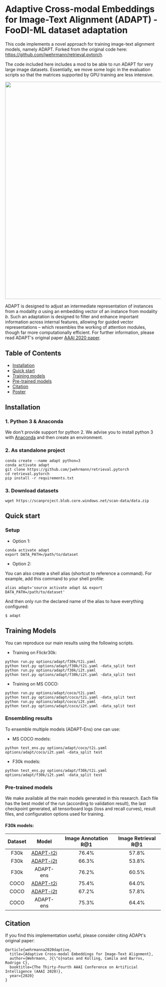 # Adaptive Cross-modal Embeddings for Image-Text Alignment (ADAPT) - FooDI-ML dataset adaptation

This code implements a novel approach for training image-text alignment models, namely ADAPT. Forked from the original code here: https://github.com/jwehrmann/retrieval.pytorch.


The code included here includes a mod to be able to run ADAPT for very large image datasets. Essentially, we move some logic in the evaluation scripts so that the matrices supported by GPU training are less intensive.
<p align="center">
    <img src="assets/adapt.png" width="700"/>
</p>
<!-- future link: https://github.com/jwehrmann/retrieval.pytorch/assets/adapt.png -->

ADAPT is designed to adjust an intermediate representation of instances from a modality _a_ using an embedding vector of an instance from modality _b_. Such an adaptation is designed to filter and enhance important information across internal features, allowing for guided vector representations – which resembles the working of attention modules, though far more computationally efficient. For further information, please read ADAPT's original paper [AAAI 2020 paper](https://www.researchgate.net/publication/337636199_Adaptive_Cross-modal_Embeddings_for_Image-Text_Alignment).



## Table of Contents

* [Installation](#installation)
* [Quick start](#quickstart)
* [Training models](#training)
* [Pre-trained models](#pretrained)
* [Citation](#citation)
* [Poster](#poster)

## Installation
<a name="installation"/>

### 1. Python 3 & Anaconda

We don't provide support for python 2. We advise you to install python 3 with [Anaconda](https://docs.anaconda.com/anaconda/install/) and then create an environment.

### 2. As standalone project

```
conda create --name adapt python=3
conda activate adapt
git clone https://github.com/jwehrmann/retrieval.pytorch
cd retrieval.pytorch
pip install -r requirements.txt
```

### 3. Download datasets

```
wget https://scanproject.blob.core.windows.net/scan-data/data.zip
```

## Quick start
<a name="quickstart"/>


### Setup

* Option 1:

```
conda activate adapt
export DATA_PATH=/path/to/dataset
```

* Option 2:

You can also create a shell alias (shortcut to reference a command). For example, add this command to your shell profile:
```
alias adapt='source activate adapt && export DATA_PATH=/path/to/dataset' 
```

And then only run the declared name of the alias to have everything configured:
```
$ adapt
```

## Training Models
<a name="training"/>

You can reproduce our main results using the following scripts.

* Training on Flickr30k:
```
python run.py options/adapt/f30k/t2i.yaml
python test.py options/adapt/f30k/t2i.yaml -data_split test
python run.py options/adapt/f30k/i2t.yaml
python test.py options/adapt/f30k/i2t.yaml -data_split test
```

* Training on MS COCO:
```
python run.py options/adapt/coco/t2i.yaml
python test.py options/adapt/coco/t2i.yaml -data_split test
python run.py options/adapt/coco/i2t.yaml
python test.py options/adapt/coco/i2t.yaml -data_split test
```

### Ensembling results

To ensemble multiple models (ADAPT-Ens) one can use: 

* MS COCO models:
```
python test_ens.py options/adapt/coco/t2i.yaml options/adapt/coco/i2t.yaml -data_split test
```

* F30k models:
```
python test_ens.py options/adapt/f30k/t2i.yaml options/adapt/f30k/i2t.yaml -data_split test
```

### Pre-trained models
<a name="pretrained"/>

We make available all the main models generated in this research. Each file has the best model of the run (according to validation result), the last checkpoint generated, all tensorboard logs (loss and recall curves), result files, and configuration options used for training. 

#### F30k models:

| Dataset| Model      | Image Annotation R@1 | Image Retrieval R@1 |
|:--:    | :--:       | :--:                | :--:                 |
| F30k   | [ADAPT-t2i](https://wehrmann.s3-us-west-2.amazonaws.com/adapt_models/f30k_adapt_t2i.tar)  |   76.4%                  |   57.8%                  |
| F30k   | [ADAPT-i2t](https://wehrmann.s3-us-west-2.amazonaws.com/adapt_models/f30k_adapt_i2t.tar)  | 66.3%                   |   53.8%                    |
| F30k | ADAPT-ens | 76.2%    | 60.5%   | 
| COCO | [ADAPT-t2i](https://wehrmann.s3-us-west-2.amazonaws.com/adapt_models/coco_adapt_t2i.tar) | 75.4% |  64.0%    | 
| COCO | [ADAPT-i2t](https://wehrmann.s3-us-west-2.amazonaws.com/adapt_models/coco_adapt_i2t.tar) | 67.2%    | 57.8%   | 
| COCO | ADAPT-ens | 75.3%    | 64.4%   | 

## Citation
<a name="citation"/>

If you find this implementation useful, please consider citing ADAPt's original paper:

```
@article{wehrmanna2020daptive,
  title={Adaptive Cross-modal Embeddings for Image-Text Alignment},
  author={Wehrmann, J{\^o}natas and Kolling, Camila and Barros, Rodrigo C},
  booktitle={The Thirty-Fourth AAAI Conference on Artificial Intelligence (AAAI 2020)},
  year={2020}
}
```

